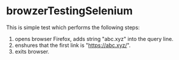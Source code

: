# browzerTestingSelenium

This is simple test which performs the following steps:
1. opens browser Firefox, adds string "abc.xyz" into the query line.
2. enshures that the first link is "https://abc.xyz/".
3. exits browser.
